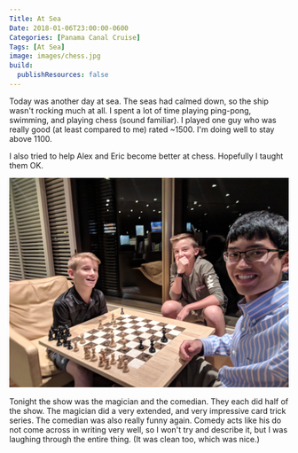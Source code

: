 ```yaml
---
Title: At Sea
Date: 2018-01-06T23:00:00-0600
Categories: [Panama Canal Cruise]
Tags: [At Sea]
image: images/chess.jpg
build:
  publishResources: false
---
```


Today was another day at sea. The seas had calmed down, so the ship wasn't
rocking much at all. I spent a lot of time playing ping-pong, swimming, and
playing chess (sound familiar). I played one guy who was really good (at least
compared to me) rated ~1500. I'm doing well to stay above 1100.

I also tried to help Alex and Eric become better at chess. Hopefully I taught
them OK.

![Picture of Alex and Eric playing chess](images/chess.jpg)

Tonight the show was the magician and the comedian. They each did half of the
show. The magician did a very extended, and very impressive card trick series.
The comedian was also really funny again. Comedy acts like his do not come
across in writing very well, so I won't try and describe it, but I was laughing
through the entire thing. (It was clean too, which was nice.)
